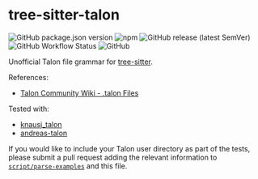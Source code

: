 # tree-sitter-talon

![GitHub package.json version](https://img.shields.io/github/package-json/v/wenkokke/tree-sitter-talon) ![npm](https://img.shields.io/npm/v/tree-sitter-talon) ![GitHub release (latest SemVer)](https://img.shields.io/github/v/release/wenkokke/tree-sitter-talon) ![GitHub Workflow Status](https://img.shields.io/github/workflow/status/wenkokke/tree-sitter-talon/CI) ![GitHub](https://img.shields.io/github/license/wenkokke/tree-sitter-talon)

Unofficial Talon file grammar for [tree-sitter].

References:
- [Talon Community Wiki - .talon Files][talon-wiki]

Tested with:
- [knausj_talon]
- [andreas-talon]

If you would like to include your Talon user directory as part of the tests, please submit a pull request adding the relevant information to [`script/parse-examples`](script/parse-examples#L32-L37) and this file.

[tree-sitter]: https://github.com/tree-sitter/tree-sitter
[talon-wiki]: https://talon.wiki/unofficial_talon_docs/#talon-files
[knausj_talon]: https://github.com/knausj85/knausj_talon
[andreas-talon]: https://github.com/AndreasArvidsson/andreas-talon

